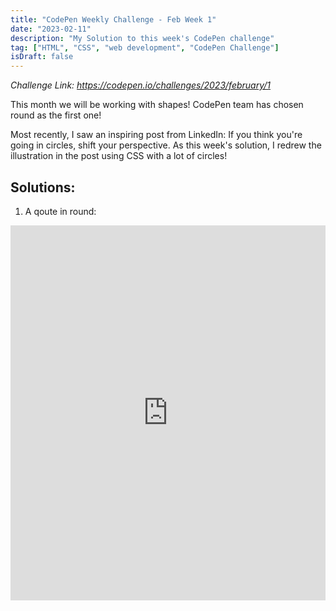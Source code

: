 ```yaml
---
title: "CodePen Weekly Challenge - Feb Week 1"
date: "2023-02-11"
description: "My Solution to this week's CodePen challenge"
tag: ["HTML", "CSS", "web development", "CodePen Challenge"]
isDraft: false
---
```

  

*Challenge Link: https://codepen.io/challenges/2023/february/1*

This month we will be working with shapes! CodePen team has chosen round as the first one!

Most recently, I saw an inspiring post from LinkedIn: If you think you're going in circles, shift your perspective. As this week's solution, I redrew the illustration in the post using CSS with a lot of circles!

## Solutions:  
1. A qoute in round: 
<iframe height="600" style="width: 100%;" scrolling="no" title="Convert To HWB" src="https://codepen.io/ranningman/embed/eYjqJaX?default-tab=result" frameborder="no" loading="lazy" allowtransparency="true" allowfullscreen="true">
  See the Pen <a href="https://codepen.io/ranningman/pen/eYjqJaX">
  Convert To HWB</a> by Ran Xia (<a href="https://codepen.io/ranningman">@ranningman</a>)
  on <a href="https://codepen.io">CodePen</a>.
</iframe>

